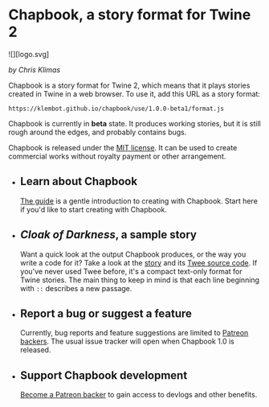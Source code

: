 # Chapbook, a story format for Twine 2

![][logo.svg]

_by Chris Klimas_

Chapbook is a story format for Twine 2, which means that it plays stories created in Twine in a web browser. To use it, add this URL as a story format:

`https://klembot.github.io/chapbook/use/1.0.0-beta1/format.js`

Chapbook is currently in **beta** state. It produces working stories, but it is still rough around the edges, and probably contains bugs.

Chapbook is released under the [MIT license](https://en.wikipedia.org/wiki/MIT_License). It can be used to create commercial works without royalty payment or other arrangement.

-   ## Learn about Chapbook

    [The guide](https://klembot.github.io/chapbook/guide/) is a gentle introduction to creating with Chapbook. Start here if you'd like to start creating with Chapbook.

-   ## _Cloak of Darkness_, a sample story 
    Want a quick look at the output Chapbook produces, or the way you write a code for it? Take a look at the [story](https://klembot.github.io/chapbook/examples/cloak-of-darkness.html) and its [Twee source code](https://klembot.github.io/chapbook/examples/cloak-of-darkness.txt). If you've never used Twee before, it's a compact text-only format for Twine stories. The main thing to keep in mind is that each line beginning with `::` describes a new passage.

-   ## Report a bug or suggest a feature
    Currently, bug reports and feature suggestions are limited to [Patreon backers](https://patreon.com/klembot). The usual issue tracker will open when Chapbook 1.0 is released.

-	## Support Chapbook development
	[Become a Patreon backer](https://patreon.com/klembot) to gain access to devlogs and other benefits.
